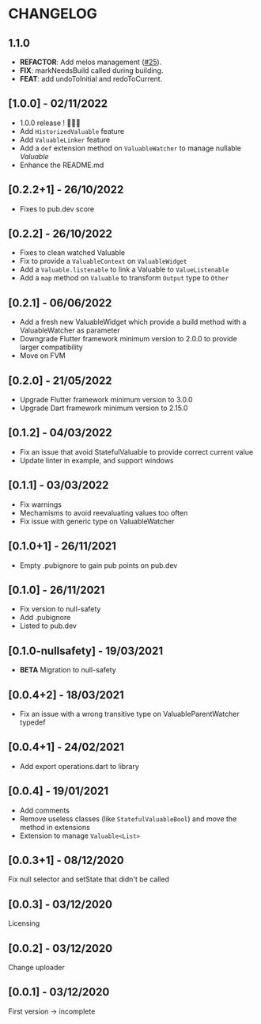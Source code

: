 # CHANGELOG

## 1.1.0

- **REFACTOR**: Add melos management ([#25](https://github.com/Azramis/valuable/issues/25)).
- **FIX**: markNeedsBuild called during building.
- **FEAT**: add undoToInitial and redoToCurrent.

## [1.0.0] - 02/11/2022

- 1.0.0 release ! 🎉🎉🎉
- Add ``HistorizedValuable`` feature
- Add ``ValuableLinker`` feature
- Add a ``def`` extension method on ``ValuableWatcher`` to manage nullable _Valuable_
- Enhance the README.md

## [0.2.2+1] - 26/10/2022

- Fixes to pub.dev score

## [0.2.2] - 26/10/2022

- Fixes to clean watched Valuable
- Fix to provide a ``ValuableContext`` on ``ValuableWidget``
- Add a ``Valuable.listenable`` to link a Valuable to ``ValueListenable``
- Add a ``map`` method on ``Valuable`` to transform ``Output`` type to ``Other``

## [0.2.1] - 06/06/2022

- Add a fresh new ValuableWidget which provide a build method with a ValuableWatcher as parameter
- Downgrade Flutter framework minimum version to 2.0.0 to provide larger compatibility
- Move on FVM

## [0.2.0] - 21/05/2022

- Upgrade Flutter framework minimum version to 3.0.0
- Upgrade Dart framework minimum version to 2.15.0

## [0.1.2] - 04/03/2022

- Fix an issue that avoid StatefulValuable to provide correct current value
- Update linter in example, and support windows

## [0.1.1] - 03/03/2022

- Fix warnings  
- Mechamisms to avoid reevaluating values too often  
- Fix issue with generic type on ValuableWatcher  

## [0.1.0+1] - 26/11/2021

- Empty .pubignore to gain pub points on pub.dev

## [0.1.0] - 26/11/2021

- Fix version to null-safety
- Add .pubignore
- Listed to pub.dev

## [0.1.0-nullsafety] - 19/03/2021

- **BETA** Migration to null-safety

## [0.0.4+2] - 18/03/2021

- Fix an issue with a wrong transitive type on ValuableParentWatcher typedef

## [0.0.4+1] - 24/02/2021

- Add export operations.dart to library

## [0.0.4] - 19/01/2021

- Add comments
- Remove useless classes (like `StatefulValuableBool`) and move the method in extensions
- Extension to manage `Valuable<List>`

## [0.0.3+1] - 08/12/2020

Fix null selector and setState that didn't be called

## [0.0.3] - 03/12/2020

Licensing

## [0.0.2] - 03/12/2020

Change uploader

## [0.0.1] - 03/12/2020

First version -> incomplete
